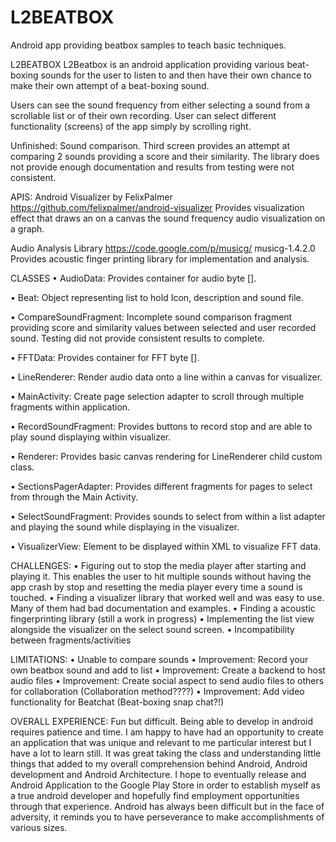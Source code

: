 # L2BEATBOX
Android app providing beatbox samples to teach basic techniques.

L2BEATBOX
L2Beatbox is an android application providing various beat-boxing sounds for the user to listen to and then have their own chance to make their own attempt of a beat-boxing sound. 

Users can see the sound frequency from either selecting a sound from a scrollable list or of their own recording.
User can select different functionality (screens)  of the app simply by scrolling right.

Unfinished: Sound comparison. Third screen provides an attempt at comparing 2 sounds providing a score and their similarity. The library does not provide enough documentation and results from testing were not consistent. 

     
APIS:
Android Visualizer by FelixPalmer
https://github.com/felixpalmer/android-visualizer
Provides visualization effect that draws an  on a canvas the sound frequency audio visualization on a graph.

Audio Analysis Library
https://code.google.com/p/musicg/
musicg-1.4.2.0
Provides acoustic finger printing library for implementation and analysis.

CLASSES
•	AudioData:
Provides container for audio byte [].

•	Beat:
Object representing list to hold Icon, description and sound file.

•	CompareSoundFragment:
Incomplete sound comparison fragment providing score and similarity values between selected and user recorded sound. Testing did not provide consistent results to complete.

•	FFTData:
Provides container for FFT byte [].

•	LineRenderer:
Render audio data onto a line within a canvas for visualizer.

•	MainActivity:
Create page selection adapter to scroll through multiple fragments within application.

•	RecordSoundFragment:
Provides buttons to record stop and are able to play sound displaying within visualizer.

•	Renderer:
Provides basic canvas rendering for LineRenderer child custom class.

•	SectionsPagerAdapter:
Provides different fragments for pages to select from through the Main Activity.

•	SelectSoundFragment:
Provides sounds to select from within a list adapter and playing the sound while displaying in the visualizer.

•	VisualizerView:
Element to be displayed within XML to visualize FFT data.

CHALLENGES:
•	Figuring out to stop the media player after starting and playing it. This enables the user to hit multiple sounds without having the app crash by stop and resetting the media player every time a sound is touched.
•	Finding a visualizer library that worked well and was easy to use. Many of them had bad documentation and examples.
•	Finding a acoustic fingerprinting library (still a work in progress)
•	Implementing the list view alongside the visualizer on the select sound screen. 
•	Incompatibility between fragments/activities

LIMITATIONS:
•	Unable to compare sounds
•	Improvement: Record your own beatbox sound and add to list
•	Improvement: Create a backend to host audio files
•	Improvement: Create social aspect to send audio files to others for collaboration (Collaboration method????)
•	Improvement: Add video functionality for Beatchat (Beat-boxing snap chat?!)

OVERALL EXPERIENCE:
Fun but difficult. Being able to develop in android requires patience and time. I am happy to have had an opportunity to create an application that was unique and relevant to me particular interest but I have a lot to learn still. It was great taking the class and understanding little things that added to my overall comprehension behind Android, Android development and Android Architecture. I hope to eventually release and Android Application to the Google Play Store in order to establish myself as a true android developer and hopefully find employment opportunities through that experience. Android has always been difficult but in the face of adversity, it reminds you to have perseverance to make accomplishments of various sizes.
